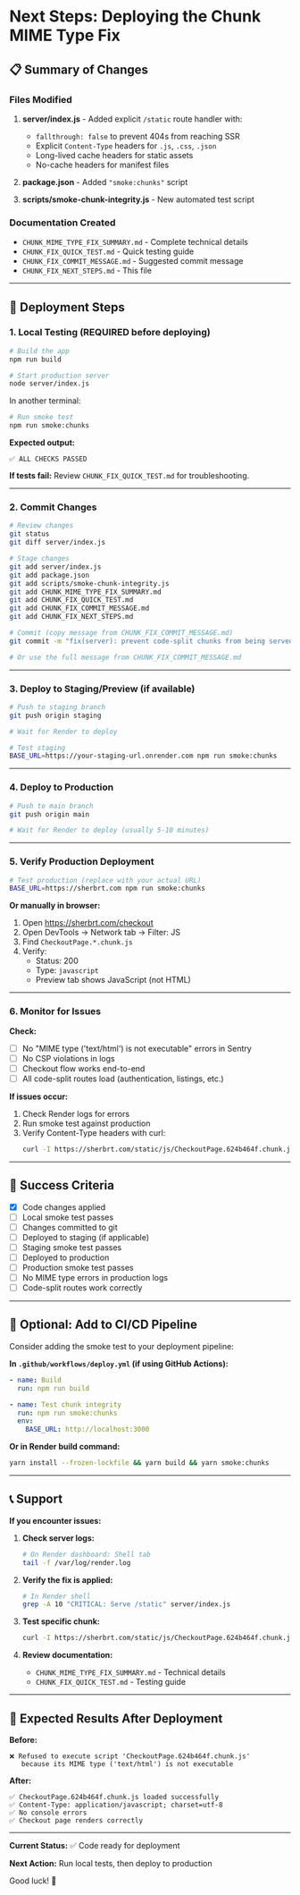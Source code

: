 # Next Steps: Deploying the Chunk MIME Type Fix

## 📋 Summary of Changes

### Files Modified
1. **server/index.js** - Added explicit `/static` route handler with:
   - `fallthrough: false` to prevent 404s from reaching SSR
   - Explicit `Content-Type` headers for `.js`, `.css`, `.json`
   - Long-lived cache headers for static assets
   - No-cache headers for manifest files

2. **package.json** - Added `"smoke:chunks"` script

3. **scripts/smoke-chunk-integrity.js** - New automated test script

### Documentation Created
- `CHUNK_MIME_TYPE_FIX_SUMMARY.md` - Complete technical details
- `CHUNK_FIX_QUICK_TEST.md` - Quick testing guide
- `CHUNK_FIX_COMMIT_MESSAGE.md` - Suggested commit message
- `CHUNK_FIX_NEXT_STEPS.md` - This file

---

## 🚀 Deployment Steps

### 1. Local Testing (REQUIRED before deploying)

```bash
# Build the app
npm run build

# Start production server
node server/index.js
```

In another terminal:
```bash
# Run smoke test
npm run smoke:chunks
```

**Expected output:**
```
✅ ALL CHECKS PASSED
```

**If tests fail:** Review `CHUNK_FIX_QUICK_TEST.md` for troubleshooting.

---

### 2. Commit Changes

```bash
# Review changes
git status
git diff server/index.js

# Stage changes
git add server/index.js
git add package.json
git add scripts/smoke-chunk-integrity.js
git add CHUNK_MIME_TYPE_FIX_SUMMARY.md
git add CHUNK_FIX_QUICK_TEST.md
git add CHUNK_FIX_COMMIT_MESSAGE.md
git add CHUNK_FIX_NEXT_STEPS.md

# Commit (copy message from CHUNK_FIX_COMMIT_MESSAGE.md)
git commit -m "fix(server): prevent code-split chunks from being served as text/html"

# Or use the full message from CHUNK_FIX_COMMIT_MESSAGE.md
```

---

### 3. Deploy to Staging/Preview (if available)

```bash
# Push to staging branch
git push origin staging

# Wait for Render to deploy

# Test staging
BASE_URL=https://your-staging-url.onrender.com npm run smoke:chunks
```

---

### 4. Deploy to Production

```bash
# Push to main branch
git push origin main

# Wait for Render to deploy (usually 5-10 minutes)
```

---

### 5. Verify Production Deployment

```bash
# Test production (replace with your actual URL)
BASE_URL=https://sherbrt.com npm run smoke:chunks
```

**Or manually in browser:**
1. Open https://sherbrt.com/checkout
2. Open DevTools → Network tab → Filter: JS
3. Find `CheckoutPage.*.chunk.js`
4. Verify:
   - Status: 200
   - Type: `javascript`
   - Preview tab shows JavaScript (not HTML)

---

### 6. Monitor for Issues

**Check:**
- [ ] No "MIME type ('text/html') is not executable" errors in Sentry
- [ ] No CSP violations in logs
- [ ] Checkout flow works end-to-end
- [ ] All code-split routes load (authentication, listings, etc.)

**If issues occur:**
1. Check Render logs for errors
2. Run smoke test against production
3. Verify Content-Type headers with curl:
   ```bash
   curl -I https://sherbrt.com/static/js/CheckoutPage.624b464f.chunk.js
   ```

---

## 🎯 Success Criteria

- [x] Code changes applied
- [ ] Local smoke test passes
- [ ] Changes committed to git
- [ ] Deployed to staging (if applicable)
- [ ] Staging smoke test passes
- [ ] Deployed to production
- [ ] Production smoke test passes
- [ ] No MIME type errors in production logs
- [ ] Code-split routes work correctly

---

## 🔧 Optional: Add to CI/CD Pipeline

Consider adding the smoke test to your deployment pipeline:

**In `.github/workflows/deploy.yml` (if using GitHub Actions):**
```yaml
- name: Build
  run: npm run build

- name: Test chunk integrity
  run: npm run smoke:chunks
  env:
    BASE_URL: http://localhost:3000
```

**Or in Render build command:**
```bash
yarn install --frozen-lockfile && yarn build && yarn smoke:chunks
```

---

## 📞 Support

**If you encounter issues:**

1. **Check server logs:**
   ```bash
   # On Render dashboard: Shell tab
   tail -f /var/log/render.log
   ```

2. **Verify the fix is applied:**
   ```bash
   # In Render shell
   grep -A 10 "CRITICAL: Serve /static" server/index.js
   ```

3. **Test specific chunk:**
   ```bash
   curl -I https://sherbrt.com/static/js/CheckoutPage.624b464f.chunk.js
   ```

4. **Review documentation:**
   - `CHUNK_MIME_TYPE_FIX_SUMMARY.md` - Technical details
   - `CHUNK_FIX_QUICK_TEST.md` - Testing guide

---

## 🎉 Expected Results After Deployment

**Before:**
```
❌ Refused to execute script 'CheckoutPage.624b464f.chunk.js' 
   because its MIME type ('text/html') is not executable
```

**After:**
```
✅ CheckoutPage.624b464f.chunk.js loaded successfully
✅ Content-Type: application/javascript; charset=utf-8
✅ No console errors
✅ Checkout page renders correctly
```

---

**Current Status:** ✅ Code ready for deployment

**Next Action:** Run local tests, then deploy to production

Good luck! 🚀

